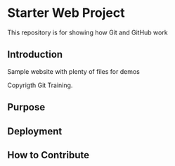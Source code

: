 # Starter Web Project

This repository is for showing how Git and GitHub work

## Introduction

Sample website with plenty of files for demos

Copyrigth Git Training.

## Purpose

## Deployment

## How to Contribute